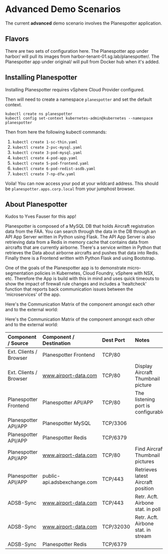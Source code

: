 # Advanced Demo Scenarios

The current **advanced** demo scenario involves the Planespotter application.

## Flavors

There are two sets of configuration here. The Planespotter app under harbor/ will pull its images from harbor-tenant-01.sg.lab/planespotter/. The Planespotter app under original/ will pull from Docker hub when it's added.

## Installing Planespotter

Installing Planespotter requires vSphere Cloud Provider configured.

Then will need to create a namespace `planespotter` and set the default context.

```
kubectl create ns planespotter
kubectl config set-context kubernetes-admin@kubernetes --namespace planespotter
```
Then from here the following kubectl commands:

1. `kubectl create 1-sc-thin.yaml`
2. `kubectl create 2-pvc-mysql.yaml`
3. `kubectl create 3-pod-mysql.yaml`
4. `kubectl create 4-pod-app.yaml`
5. `kubectl create 5-pod-frontend.yaml`
6. `kubectl create 6-pod-redist-asdb.yaml`
7. `kubectl create 7-np-dfw.yaml`

Voila! You can now access your pod at your wildcard address. This should be `planespotter.apps.corp.local` from your jumphost browser.

## About Planespotter

Kudos to Yves Fauser for this app!

Planespotter is composed of a MySQL DB that holds Aircraft registration data from the FAA. You can search through the data in the DB through an API App Server written in Python using Flask. The API App Server is also retrieving data from a Redis in memory cache that contains data from aircrafts that are currently airborne. There's a service written in Python that retrieves the Data about airborne aircrafts and pushes that data into Redis. Finally there is a Frontend written with Python Flask and using Bootstrap.

One of the goals of the Planespotter app is to demonstrate micro-segmentation policies in Kubernetes, Cloud Foundry, vSphere with NSX, etc. Therefore the App is build with this in mind and uses quick timeouts to show the impact of firewall rule changes and includes a 'healtcheck' function that reports back communication issues between the 'microservices' of the app.

Here's the Communication Matrix of the component amongst each other and to the external world:

Here's the Communication Matrix of the component amongst each other and to the external world:

| Component / Source     | Component / Destination       | Dest Port | Notes                               |
|:-----------------------|:------------------------------|:----------|:------------------------------------|
| Ext. Clients / Browser | Planespotter Frontend         | TCP/80    |                                     |
| Ext. Clients / Browser | www.airport-data.com          | TCP/80    | Display Aircraft Thumbnail picture  |
| Planespotter Frontend  | Planespotter API/APP          | TCP/80    | The listening port is configurable  |
| Planespotter API/APP   | Planespotter MySQL	         | TCP/3306  | 									   |
| Planespotter API/APP   | Planespotter Redis	         | TCP/6379  | 									   |
| Planespotter API/APP   | www.airport-data.com          | TCP/80    | Find Aircraft Thumbnail pictures    |
| Planespotter API/APP   | public-api.adsbexchange.com   | TCP/443   | Retrieves latest Aircraft position  |
| ADSB-Sync       		 | www.airport-data.com          | TCP/443   | Retr. Acft. Airbone stat. in poll   |
| ADSB-Sync       		 | www.airport-data.com          | TCP/32030 | Retr. Acft. Airbone stat. in stream |
| ADSB-Sync       		 | Planespotter Redis            | TCP/6379  | 									   |


